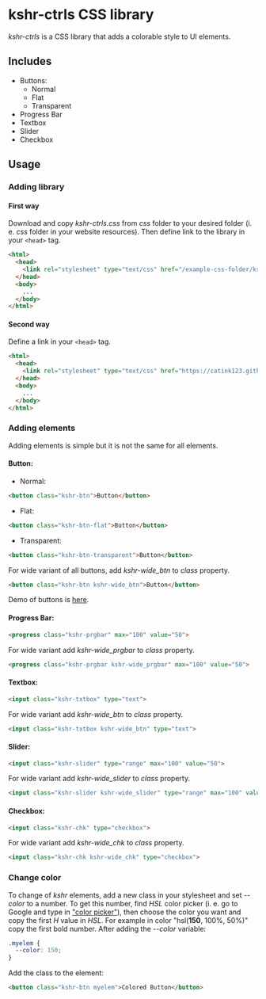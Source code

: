 # kshr-ctrls CSS library
*kshr-ctrls* is a CSS library that adds a colorable style to UI elements.

## Includes
* Buttons:
  * Normal
  * Flat
  * Transparent
* Progress Bar
* Textbox
* Slider
* Checkbox

## Usage
### Adding library
#### First way
Download and copy *kshr-ctrls.css* from *css* folder to your desired folder (i. e. *css* folder in your website resources). Then define link to the library in your `<head>` tag.
```html
<html>
  <head>
    <link rel="stylesheet" type="text/css" href="/example-css-folder/kshr-ctrls.css">
  </head>
  <body>
    ...
  </body>
</html>
```
#### Second way
Define a link in your `<head>` tag.
```html
<html>
  <head>
    <link rel="stylesheet" type="text/css" href="https://catink123.github.io/controls/css/kshr-ctrls.css">
  </head>
  <body>
    ...
  </body>
</html>
```
### Adding elements
Adding elements is simple but it is not the same for all elements.

#### Button:
* Normal:
```html
<button class="kshr-btn">Button</button>
```
  * Flat:
```html
<button class="kshr-btn-flat">Button</button>
```
  * Transparent:
```html
<button class="kshr-btn-transparent">Button</button>
```
For wide variant of all buttons, add *kshr-wide_btn* to *class* property.
```html
<button class="kshr-btn kshr-wide_btn">Button</button>
```

Demo of buttons is [here](https://catink123.github.io/controls).

#### Progress Bar:
```html
<progress class="kshr-prgbar" max="100" value="50">
```
For wide variant add *kshr-wide_prgbar* to *class* property.
```html
<progress class="kshr-prgbar kshr-wide_prgbar" max="100" value="50">
```
#### Textbox:
```html
<input class="kshr-txtbox" type="text">
```
For wide variant add *kshr-wide_btn* to *class* property.
```html
<input class="kshr-txtbox kshr-wide_btn" type="text">
```
#### Slider:
```html
<input class="kshr-slider" type="range" max="100" value="50">
```
For wide variant add *kshr-wide_slider* to *class* property.
```html
<input class="kshr-slider kshr-wide_slider" type="range" max="100" value="50">
```
#### Checkbox:
```html
<input class="kshr-chk" type="checkbox">
```
For wide variant add *kshr-wide_chk* to *class* property.
```html
<input class="kshr-chk kshr-wide_chk" type="checkbox">
```

### Change color
To change of *kshr* elements, add a new class in your stylesheet and set *--color* to a number. To get this number, find *HSL* color picker (i. e. go to Google and type in ["color picker"](https://www.google.com/search?q=color+picker)), then choose the color you want and copy the first *H* value in *HSL*. For example in color "hsl(**150**, 100%, 50%)" copy the first bold number. After adding the *--color* variable:
```css
.myelem {
  --color: 150;
}
```
Add the class to the element:
```html
<button class="kshr-btn myelem">Colored Button</button>
```
